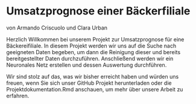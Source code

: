 # Umsatzprognose einer Bäckerfiliale
von Armando Criscuolo und Clara Urban

Herzlich Willkommen bei unserem Projekt zur Umsatzprognose für eine Bäckereifiliale. In diesem Projekt werden wir uns auf die Suche nach geeigneten Daten begeben, um dann die Reinigung dieser und bereits bereitgestellter Daten durchzuführen. Anschließend werden wir ein Neuronales Netz erstellen und dessen Auswertung durchführen.

Wir sind stolz auf das, was wir bisher erreicht haben und würden uns freuen, wenn Sie sich unser GitHub Projekt herunterladen oder die Projektdokumentation.Rmd anschauen, um mehr über unsere Arbeit zu erfahren.
